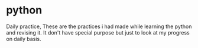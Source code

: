 # python
Daily practice,
These are the practices i had made while learning the python and revising it. It don't have special purpose but just to look at my progress on daily basis.
